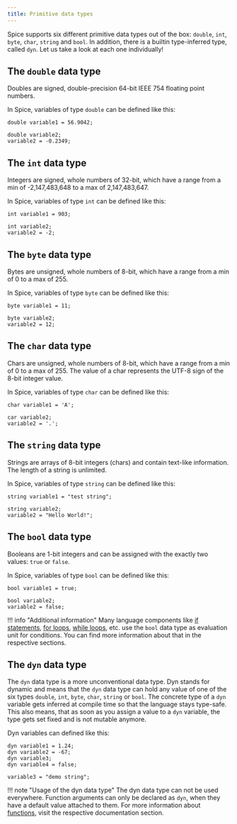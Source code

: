 ```yaml
---
title: Primitive data types
---
```


Spice supports six different primitive data types out of the box: `double`, `int`, `byte`, `char`, `string` and `bool`. In addition, there is a builtin type-inferred type, called `dyn`.
Let us take a look at each one individually!

## The `double` data type
Doubles are signed, double-precision 64-bit IEEE 754 floating point numbers.

In Spice, variables of type `double` can be defined like this:
```spice
double variable1 = 56.9042;

double variable2;
variable2 = -0.2349;
```

## The `int` data type
Integers are signed, whole numbers of 32-bit, which have a range from a min of -2,147,483,648 to a max of 2,147,483,647.

In Spice, variables of type `int` can be defined like this:
```spice
int variable1 = 903;

int variable2;
variable2 = -2;
```

## The `byte` data type
Bytes are unsigned, whole numbers of 8-bit, which have a range from a min of 0 to a max of 255.

In Spice, variables of type `byte` can be defined like this:
```spice
byte variable1 = 11;

byte variable2;
variable2 = 12;
```

## The `char` data type
Chars are unsigned, whole numbers of 8-bit, which have a range from a min of 0 to a max of 255. The value of a char represents the UTF-8 sign of the  8-bit integer value.

In Spice, variables of type `char` can be defined like this:
```spice
char variable1 = 'A';

car variable2;
variable2 = '.';
```

## The `string` data type
Strings are arrays of 8-bit integers (chars) and contain text-like information. The length of a string is unlimited.

In Spice, variables of type `string` can be defined like this:
```spice
string variable1 = "test string";

string variable2;
variable2 = "Hello World!";
```

## The `bool` data type
Booleans are 1-bit integers and can be assigned with the exactly two values: `true` or `false`.

In Spice, variables of type `bool` can be defined like this:
```spice
bool variable1 = true;

bool variable2;
variable2 = false;
```

!!! info "Additional information"
    Many language components like [if statements](../if-statements), [for loops](../for-loops), [while loops](../while-loops), etc. use the `bool` data type as evaluation unit for conditions.
	You can find more information about that in the respective sections.

## The `dyn` data type
The `dyn` data type is a more unconventional data type. Dyn stands for dynamic and means that the `dyn` data type can hold any value of one of the six types `double`, `int`, `byte`, `char`, `string` or `bool`. The concrete type of a `dyn` variable gets inferred at compile time so that the language stays type-safe. This also means, that as soon as you assign a value to a `dyn` variable, the type gets set fixed and is not mutable anymore.

Dyn variables can defined like this:

```spice
dyn variable1 = 1.24;
dyn variable2 = -67;
dyn variable3;
dyn variable4 = false;

variable3 = "demo string";
```

!!! note "Usage of the dyn data type"
    The dyn data type can not be used everywhere. Function arguments can only be declared as `dyn`, when they have a default value attached to them. For more information about [functions](../functions), visit the respective documentation section.
